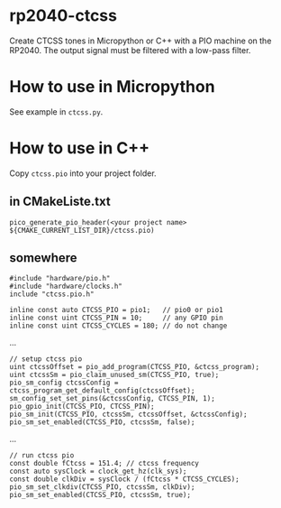# rp2040-ctcss
Create CTCSS tones in Micropython or C++ with a PIO machine on the RP2040. The output signal must be filtered with a low-pass filter.

# How to use in Micropython
See example in `ctcss.py`.

# How to use in C++
Copy `ctcss.pio` into your project folder.

## in CMakeListe.txt
```
pico_generate_pio_header(<your project name> ${CMAKE_CURRENT_LIST_DIR}/ctcss.pio)
```

## somewhere
```
#include "hardware/pio.h"
#include "hardware/clocks.h"
include "ctcss.pio.h"

inline const auto CTCSS_PIO = pio1;   // pio0 or pio1
inline const uint CTCSS_PIN = 10;     // any GPIO pin
inline const uint CTCSS_CYCLES = 180; // do not change
```
...
```
// setup ctcss pio
uint ctcssOffset = pio_add_program(CTCSS_PIO, &ctcss_program);
uint ctcssSm = pio_claim_unused_sm(CTCSS_PIO, true);
pio_sm_config ctcssConfig = ctcss_program_get_default_config(ctcssOffset);
sm_config_set_set_pins(&ctcssConfig, CTCSS_PIN, 1);
pio_gpio_init(CTCSS_PIO, CTCSS_PIN);
pio_sm_init(CTCSS_PIO, ctcssSm, ctcssOffset, &ctcssConfig);
pio_sm_set_enabled(CTCSS_PIO, ctcssSm, false);
```
...
```
// run ctcss pio
const double fCtcss = 151.4; // ctcss frequency
const auto sysClock = clock_get_hz(clk_sys);
const double clkDiv = sysClock / (fCtcss * CTCSS_CYCLES);
pio_sm_set_clkdiv(CTCSS_PIO, ctcssSm, clkDiv);
pio_sm_set_enabled(CTCSS_PIO, ctcssSm, true);
